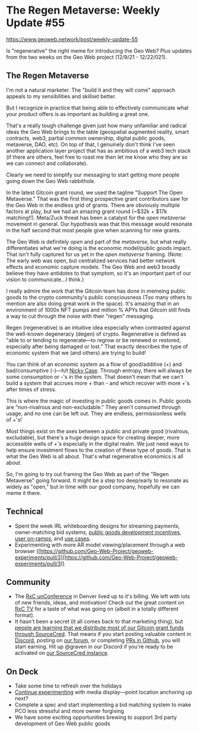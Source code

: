 # The Regen Metaverse: Weekly Update #55

https://www.geoweb.network/post/weekly-update-55

Is &quot;regenerative&quot; the right meme for introducing the Geo Web? Plus updates from the two weeks on the Geo Web project (12/9/21 - 12/22/021).

## The Regen Metaverse

I&#39;m not a natural marketer. The &quot;build it and they will come&quot; approach appeals to my sensibilities and skillset better.

But I recognize in practice that being able to effectively communicate what your product offers is as important as building a great one.

That&#39;s a really tough challenge given just how many unfamiliar and radical ideas the Geo Web brings to the table (geospatial augmented reality, smart contracts, web3, partial common ownership, digital public goods, metaverse, DAO, etc). On top of that, I genuinely don&#39;t think I&#39;ve seen another application layer project that has as ambitious of a web3 tech stack (if there are others, feel free to roast me then let me know who they are so we can connect and collaborate).

Clearly we need to simplify our messaging to start getting more people going down the Geo Web rabbithole.

In the latest Gitcoin grant round, we used the tagline &quot;Support The Open Metaverse.&quot; That was the first thing prospective grant contributors saw for the Geo Web in the endless grid of grants. There are obviously multiple factors at play, but we had an amazing grant round (~$32k + $17k matching!!). Meta/Zuck threat has been a catalyst for the _open metaverse_ movement in general. Our hypothesis was that this message would resonate in the half second that most people give when scanning for new grants.

The Geo Web is definitely _open_ and part of the _metaverse_, but what really differentiates what we&#39;re doing is the economic model/public goods impact. That isn&#39;t fully captured for us yet in the _open metaverse_ framing. (Note: The early web was open, but centralized services had better network effects and economic capture models. The Geo Web and web3 broadly believe they have antidotes to that symptom, so it&#39;s an important part of our vision to communicate…I think.)

I really admire the work that the Gitcoin team has done in memeing public goods to the crypto community&#39;s public consciousness (Too many others to mention are also doing great work in the space). It&#39;s amazing that in an environment of 1000x NFT pumps and million % APYs that Gitcoin still finds a way to cut through the noise with their &quot;regen&quot; messaging.

Regen (regenerative) is an intuitive idea especially when contrasted against the well-known degeneracy (degen) of crypto. Regenerative is defined as &quot;able to or tending to regenerate—to regrow or be renewed or restored, especially after being damaged or lost.&quot; That exactly describes the type of economic system that we (and others) are trying to build!

You can think of an economic system as a flow of good/additive (+) and bad/consumptive (-)—h/t [Nicky Case](https://ncase.me/loopy/). Through entropy, there will always be some consumption or -&#39;s in the system. That doesn&#39;t mean that we can&#39;t build a system that accrues more + than - and which recover with more +&#39;s after times of stress.

This is where the magic of investing in public goods comes in. Public goods are &quot;non-rivalrous and non-excludable.&quot; They aren&#39;t consumed through usage, and no one can be left out. They are endless, permissionless wells of +&#39;s!

Most things exist on the axes between a public and private good (rivalrous, excludable), but there&#39;s a huge design space for creating deeper, more accessible wells of +&#39;s especially in the digital realm. We just need ways to help ensure investment flows to the creation of these type of goods. That is what the Geo Web is all about. That&#39;s what regenerative economics is all about.

So, I&#39;m going to try out framing the Geo Web as part of the &quot;Regen Metaverse&quot; going forward. It might be a step too deep/early to resonate as widely as &quot;open,&quot; but in time with our good company, hopefully we can meme it there.

## Technical

- Spent the week IRL whiteboarding designs for streaming payments, owner-matching bid systems, [public goods development incentives](https://forum.geoweb.network/c/public-goods/10), [user on-ramps](https://forum.geoweb.network/t/on-boarding-flow-wallets-fiat-on-ramps/51/2), and [use cases](https://forum.geoweb.network/t/receive-an-nft-for-claiming/52).
- Experimenting with more AR model viewing/placement through a web browser ([https://github.com/Geo-Web-Project/geoweb-experiments/pull/3](https://github.com/Geo-Web-Project/geoweb-experiments/pull/3))

## Community

- The [RxC unConference](https://www.radicalxchange.org/2021-conference/) in Denver lived up to it&#39;s billing. We left with lots of new friends, ideas, and motivation! Check out the great content on [RxC TV](https://www.youtube.com/channel/UCxRk8v1Wcxa1TIKTvqrtSOw) for a taste of what was going on (albeit in a totally different format).
- It hasn&#39;t been a secret (it all comes back to that marketing thing), but [people are learning that we distribute most of our Gitcoin grant funds through SourceCred](https://twitter.com/thegeoweb/status/1472394336339996679/retweets/with_comments). That means if you start posting valuable content in [Discord](https://discord.com/invite/reXgPru7ck), posting on [our forum](https://forum.geoweb.network/), or completing [PRs in Github](https://github.com/Geo-Web-Project), you will start earning. Hit up @graven in our Discord if you&#39;re ready to be activated on [our SourceCred instance](https://geo-web-project.github.io/sourcecred-instance/#/explorer).

## On Deck

- Take some time to refresh over the holidays
- [Continue experimenting](https://github.com/Geo-Web-Project/geoweb-experiments) with media display—point location anchoring up next?
- Complete a spec and start implementing a bid matching system to make PCO less stressful and more owner forgiving
- We have some exciting opportunities brewing to support 3rd party development of Geo Web public goods
